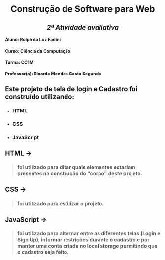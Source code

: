 <div align="center">
  
  # Construção de Software para Web
  ## *2ª Atividade avaliativa*
</div>
  
 #### Aluno: Rolph da Luz Fadini
 #### Curso: Ciência da Computação
 #### Turma: CC1M
 #### Professor(a): Ricardo Mendes Costa Segundo
  
 ##
  
 ## Este projeto de tela de login e Cadastro foi construído utilizando: 
 - ### HTML
 - ### CSS
 - ### JavaScript

## 

## HTML ->
> ### foi utilizado para ditar quais elementes estariam presentes na construção do "corpo" deste projeto.

## CSS ->
> ### foi utilizado para estilizar o projeto.

## JavaScript ->
> ### foi utilizado para alternar entre as diferentes telas (Login e Sign Up), informar restrições durante o cadastro e por manter uma conta criada no local storage permitindo que o cadastro seja feito.
